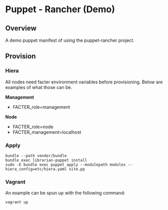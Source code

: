 Puppet - Rancher (Demo)
=======================

## Overview

A demo puppet manifest of using the puppet-rancher project.

## Provision

### Hiera

All nodes need facter environment variables before provisioning. Below are examples of what those can be.

**Management**

* FACTER_role=management

**Node**

* FACTER_role=node
* FACTER_management=localhost

### Apply

```
bundle --path vendor/bundle
bundle exec librarian-puppet install
sudo -E bundle exec puppet apply --modulepath modules --hiera_config=etc/hiera.yaml site.pp
```

### Vagrant

An example can be spun up with the following command:

```
vagrant up
```
